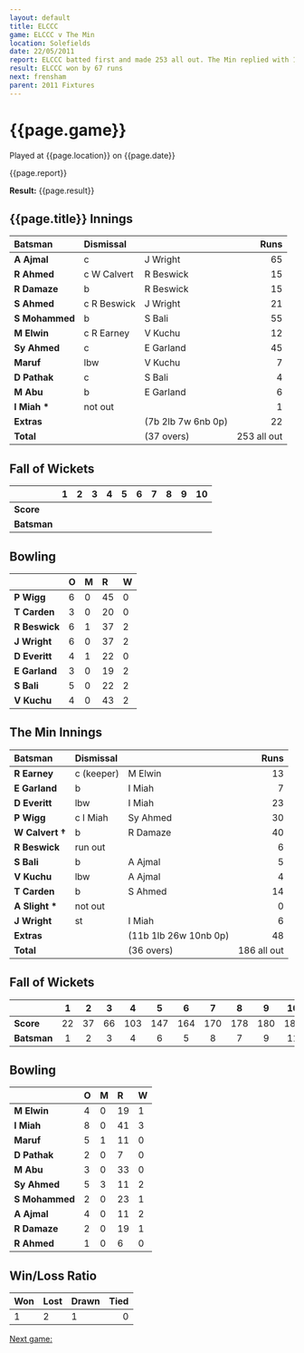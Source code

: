 ```yaml
---
layout: default
title: ELCCC
game: ELCCC v The Min
location: Solefields
date: 22/05/2011
report: ELCCC batted first and made 253 all out. The Min replied with 186 all out
result: ELCCC won by 67 runs
next: frensham
parent: 2011 Fixtures
---
```


# {{page.game}}

Played at {{page.location}} on {{page.date}}

{{page.report}}

**Result:** {{page.result}}

## {{page.title}} Innings

| Batsman | Dismissal |  | Runs |
|:---|:---|---|---:|
| **A Ajmal** | c | J Wright | 65 |
| **R Ahmed** | c W Calvert | R Beswick | 15 |
| **R Damaze** | b | R Beswick | 15 |
| **S Ahmed** | c R Beswick | J Wright | 21 |
| **S Mohammed** | b | S Bali | 55 |
| **M Elwin** | c R Earney | V Kuchu | 12 |
| **Sy Ahmed** | c | E Garland | 45 |
| **Maruf** | lbw | V Kuchu | 7 |
| **D Pathak** | c | S Bali | 4 |
| **M Abu** | b | E Garland | 6 |
| **I Miah &#42;** | not out |  | 1 |
| **Extras** | | (7b 2lb 7w 6nb 0p) | 22 |
| **Total** | | (37 overs) | 253 all out |

## Fall of Wickets

| | 1 | 2 | 3 | 4 | 5 | 6 | 7 | 8 | 9 | 10 |
|---|:---:|:---:|:---:|:---:|:---:|:---:|:---:|:---:|:---:|:---:|
| **Score** |  |  |  |  |  |  |  |  |  |  |
| **Batsman** |  |  |  |  |  |  |  |  |  |  |

## Bowling

| | O | M | R | W |
|---|:---|:---|:---|:---|
| **P Wigg** | 6 | 0 | 45 | 0 |
| **T Carden** | 3 | 0 | 20 | 0 |
| **R Beswick** | 6 | 1 | 37 | 2 |
| **J Wright** | 6 | 0 | 37 | 2 |
| **D Everitt** | 4 | 1 | 22 | 0 |
| **E Garland** | 3 | 0 | 19 | 2 |
| **S Bali** | 5 | 0 | 22 | 2 |
| **V Kuchu** | 4 | 0 | 43 | 2 |

## The Min Innings

| Batsman | Dismissal |  | Runs |
|:---|:---|---|---:|
| **R Earney** | c (keeper) | M Elwin | 13 |
| **E Garland** | b | I Miah | 7 |
| **D Everitt** | lbw | I Miah | 23 |
| **P Wigg** | c I Miah | Sy Ahmed | 30 |
| **W Calvert &#8224;** | b | R Damaze | 40 |
| **R Beswick** | run out |  | 6 |
| **S Bali** | b | A Ajmal | 5 |
| **V Kuchu** | lbw | A Ajmal | 4 |
| **T Carden** | b | S Ahmed | 14 |
| **A Slight &#42;** | not out |  | 0 |
| **J Wright** | st | I Miah | 6 |
| **Extras** | | (11b 1lb 26w 10nb 0p) | 48 |
| **Total** | | (36 overs) | 186 all out |

## Fall of Wickets

| | 1 | 2 | 3 | 4 | 5 | 6 | 7 | 8 | 9 | 10 |
|---|:---:|:---:|:---:|:---:|:---:|:---:|:---:|:---:|:---:|:---:|
| **Score** | 22 | 37 | 66 | 103 | 147 | 164 | 170 | 178 | 180 | 186 |
| **Batsman** | 1 | 2 | 3 | 4 | 6 | 5 | 8 | 7 | 9 | 11 |

## Bowling

| | O | M | R | W |
|---|:---|:---|:---|:---|
| **M Elwin** | 4 | 0 | 19 | 1 |
| **I Miah** | 8 | 0 | 41 | 3 |
| **Maruf** | 5 | 1 | 11 | 0 |
| **D Pathak** | 2 | 0 | 7 | 0 |
| **M Abu** | 3 | 0 | 33 | 0 |
| **Sy Ahmed** | 5 | 3 | 11 | 2 |
| **S Mohammed** | 2 | 0 | 23 | 1 |
| **A Ajmal** | 4 | 0 | 11 | 2 |
| **R Damaze** | 2 | 0 | 19 | 1 |
| **R Ahmed** | 1 | 0 | 6 | 0 |

## Win/Loss Ratio

| Won | Lost | Drawn | Tied |
|:---|:---|:---|---:|
| 1 | 2 | 1 | 0 |

[Next game:]({{page.next}})